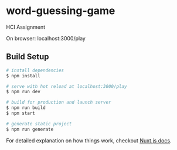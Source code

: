 # word-guessing-game
HCI Assignment 

On browser: localhost:3000/play 

## Build Setup

``` bash
# install dependencies
$ npm install

# serve with hot reload at localhost:3000/play
$ npm run dev

# build for production and launch server
$ npm run build
$ npm start

# generate static project
$ npm run generate
```

For detailed explanation on how things work, checkout [Nuxt.js docs](https://nuxtjs.org).
